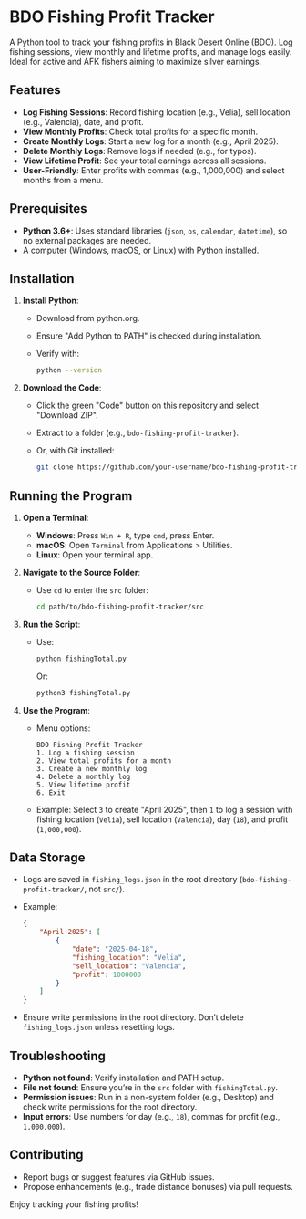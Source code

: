 # BDO Fishing Profit Tracker

A Python tool to track your fishing profits in Black Desert Online (BDO). Log fishing sessions, view monthly and lifetime profits, and manage logs easily. Ideal for active and AFK fishers aiming to maximize silver earnings.

## Features

- **Log Fishing Sessions**: Record fishing location (e.g., Velia), sell location (e.g., Valencia), date, and profit.
- **View Monthly Profits**: Check total profits for a specific month.
- **Create Monthly Logs**: Start a new log for a month (e.g., April 2025).
- **Delete Monthly Logs**: Remove logs if needed (e.g., for typos).
- **View Lifetime Profit**: See your total earnings across all sessions.
- **User-Friendly**: Enter profits with commas (e.g., 1,000,000) and select months from a menu.

## Prerequisites

- **Python 3.6+**: Uses standard libraries (`json`, `os`, `calendar`, `datetime`), so no external packages are needed.
- A computer (Windows, macOS, or Linux) with Python installed.

## Installation

1. **Install Python**:

   - Download from python.org.

   - Ensure "Add Python to PATH" is checked during installation.

   - Verify with:

     ```bash
     python --version
     ```

2. **Download the Code**:

   - Click the green "Code" button on this repository and select "Download ZIP".

   - Extract to a folder (e.g., `bdo-fishing-profit-tracker`).

   - Or, with Git installed:

     ```bash
     git clone https://github.com/your-username/bdo-fishing-profit-tracker.git
     ```

## Running the Program

1. **Open a Terminal**:

   - **Windows**: Press `Win + R`, type `cmd`, press Enter.
   - **macOS**: Open `Terminal` from Applications &gt; Utilities.
   - **Linux**: Open your terminal app.

2. **Navigate to the Source Folder**:

   - Use `cd` to enter the `src` folder:

     ```bash
     cd path/to/bdo-fishing-profit-tracker/src
     ```

3. **Run the Script**:

   - Use:

     ```bash
     python fishingTotal.py
     ```

     Or:

     ```bash
     python3 fishingTotal.py
     ```

4. **Use the Program**:

   - Menu options:

     ```
     BDO Fishing Profit Tracker
     1. Log a fishing session
     2. View total profits for a month
     3. Create a new monthly log
     4. Delete a monthly log
     5. View lifetime profit
     6. Exit
     ```

   - Example: Select `3` to create "April 2025", then `1` to log a session with fishing location (`Velia`), sell location (`Valencia`), day (`18`), and profit (`1,000,000`).

## Data Storage

- Logs are saved in `fishing_logs.json` in the root directory (`bdo-fishing-profit-tracker/`, not `src/`).

- Example:

  ```json
  {
      "April 2025": [
          {
              "date": "2025-04-18",
              "fishing_location": "Velia",
              "sell_location": "Valencia",
              "profit": 1000000
          }
      ]
  }
  ```

- Ensure write permissions in the root directory. Don’t delete `fishing_logs.json` unless resetting logs.

## Troubleshooting

- **Python not found**: Verify installation and PATH setup.
- **File not found**: Ensure you’re in the `src` folder with `fishingTotal.py`.
- **Permission issues**: Run in a non-system folder (e.g., Desktop) and check write permissions for the root directory.
- **Input errors**: Use numbers for day (e.g., `18`), commas for profit (e.g., `1,000,000`).

## Contributing

- Report bugs or suggest features via GitHub issues.
- Propose enhancements (e.g., trade distance bonuses) via pull requests.


Enjoy tracking your fishing profits!
